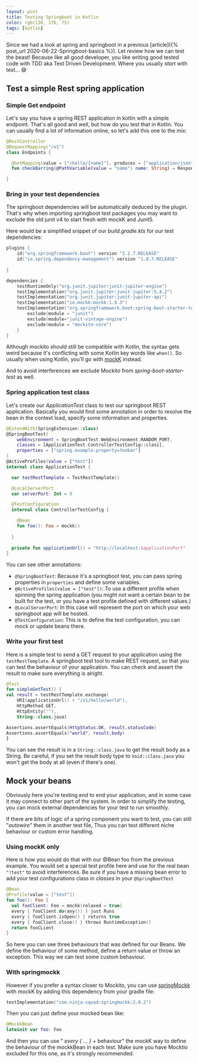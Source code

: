 ```yaml
---
layout: post
title: Testing Springboot in Kotlin
color: rgb(136, 176, 75)
tags: [kotlin]
---
```



Since we had a look at spring and springboot in a previous [article]({% post_url 2020-06-22-Springboot-basics %}).
Let review how we can test the beast! 
Because like all good developer, you like writing good tested code with TDD aka Test Driven Development.
Where you usually _start_ with test... 😅 

## Test a simple Rest spring application

### Simple Get endpoint

Let's say you have a spring REST application in kotlin with a simple endpoint.
That's all good and well, but how do you test that in Kotlin. 
You can usually find a lot of information online, so let's add this one to the mix:

```kotlin
@RestController
@RequestMapping("/v1")
class Endpoints {

  @GetMapping(value = ["/hello/{name}"], produces = ["application/json"])
  fun checkBarring(@PathVariable(value = "name") name: String) = ResponseEntity(name), HttpStatus.OK)

}
```

### Bring in your test dependencies

The springboot dependencies will be automatically deduced by the plugin.
That's why when importing springboot test packages you may want to exclude the old junit v4 
to start fresh with mockK and Junit5.

Here would be a simplified snippet of our _build.gradle.kts_ for our test dependencies:

```kotlin
plugins {
    id("org.springframework.boot") version "2.2.7.RELEASE"
    id("io.spring.dependency-management") version "1.0.7.RELEASE"
    
}

dependencies {
    testRuntimeOnly("org.junit.jupiter:junit-jupiter-engine")
    testImplementation("org.junit.jupiter:junit-jupiter:5.4.2")
    testImplementation("org.junit.jupiter:junit-jupiter-api")
    testImplementation("io.mockk:mockk:1.9.3")
    testImplementation("org.springframework.boot:spring-boot-starter-test") {
        exclude(module = "junit")
        exclude(module="junit-vintage-engine")
        exclude(module = "mockito-core")
    }
}
```

Although mockito should still be compatible with Kotlin, 
the syntax gets weird because it's conflicting with some Kotlin key words like `when()`.
So usually when using Kotlin, you'll go with [mockK](https://mockk.io/) instead.

And to avoid interferences we exclude Mockito from _spring-boot-starter-test_ as well.

### Spring application test class

Let's create our _ApplicationTest_ class to test our springboot REST application.
Basically you would find some annotation in order to resolve the bean in the context load,
specify some information and properties.

```kotlin
@ExtendWith(SpringExtension::class)
@SpringBootTest(
    webEnvironment = SpringBootTest.WebEnvironment.RANDOM_PORT,
    classes = [ApplicationTest.ControllerTestConfig::class],
    properties = ["spring.example.property=foobar"]
)
@ActiveProfiles(value = ["test"])
internal class ApplicationTest {

  var testRestTemplate = TestRestTemplate()

  @LocalServerPort
  var serverPort: Int = 0

  @TestConfiguration
  internal class ControllerTestConfig {

    @Bean
    fun foo(): Foo = mockk()
    
  }
  
  private fun applicationUrl() = "http://localhost:$applicationPort"
}   
```

You can see other annotations:

- `@SpringBootTest`: Because it's a springboot test, you can pass spring properties in `properties` and define some variables.
- `@ActiveProfiles(value = ["test"])`: To use a different profile when spinning the spring application (you might not want a certain bean to be built for the test, or you have a test profile defined with different values.)
- `@LocalServerPort`: In this case will represent the port on which your web springboot app will be hosted.
- `@TestConfiguration`: This is to define the test configuration, you can mock or update beans there.

### Write your first test

Here is a simple test to send a GET request to your application using the `testRestTemplate`. 
A springboot test tool to make REST request, so that you can test the behaviour of your application.
You can check and assert the result to make sure everything is alright.


```kotlin
@Test
fun simpleGetTest() {
val result = testRestTemplate.exchange(
    URI(applicationUrl() + "/v1/hello/world"),
    HttpMethod.GET,
    HttpEntity(""),
    String::class.java)

Assertions.assertEquals(HttpStatus.OK, result.statusCode)
Assertions.assertEquals("world", result.body)
}
```

You can see the result is in a `String::class.java` to get the result body as a String.
Be careful, if you set the result body type to `Void::class.java` you won't get the body at all (even if there's one).


## Mock your beans

Obviously here you're testing end to end your application, and in some case it may connect to other part of the system.
In order to simplify the testing, you can mock external dependencies for your test to run smoothly.

If there are bits of logic of a spring component you want to test, you can still "_autowire_" them in another test file,
Thus you can test different niche behaviour or custom error handling.

### Using mockK only

Here is how you would do that with our @Bean foo from the previous example.
You would set a special test profile here and use for the real bean `"!test"` to avoid interferences.
Be sure if you have a missing bean error to add your test configurations class in _classes_ in your `@SpringBootTest`

```kotlin
@Bean
@Profile(value = ["test"])
fun foo(): Foo {
  val fooClient: Foo = mockk(relaxed = true)
  every { fooClient.do(any()) } just Runs
  every { fooClient.isOpen() } returns true
  every { fooClient.close() } throws RuntimeException()
  return fooCLient
}
```

So here you can see three behaviours that was defined for our Beans.
We define the behaviour of some method, define a return value or throw an exception.
This way we can test some custom behaviour.

### With springmockk

However if you prefer a syntax closer to Mockito, you can use [springMockk](https://github.com/Ninja-Squad/springmockk)
with mockK by adding this dependency from your gradle file:

```kotlin
testImplementation("com.ninja-squad:springmockk:2.0.2")
```

Then you can just define your mocked bean like:

```kotlin
@MockkBean
lateinit var foo: Foo
```

And then you can use " _every { ... }_ + behaviour" the mockK way to define the behaviour of the mockkBean
in each test. 
Make sure you have Mocktio excluded for this one, as it's strongly recommended.
